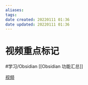 ```yaml
---
aliases: 
tags: 
date created: 20220111 01:36
date updated: 20220111 01:36
---
```


# 视频重点标记

#学习/Obsidian
[[Obsidian 功能汇总]]

[视频](https://www.bilibili.com/video/BV1hf4y1P7iN?spm_id_from=333.999.0.0)
